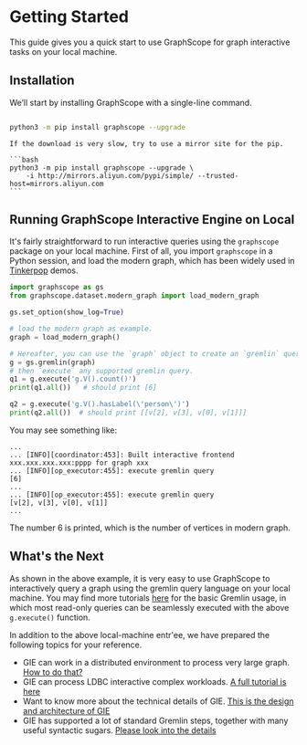 # Getting Started

This guide gives you a quick start to use GraphScope for graph interactive tasks on your local machine.

## Installation

We’ll start by installing GraphScope with a single-line command.

```bash

python3 -m pip install graphscope --upgrade

```

````{tip}
If the download is very slow, try to use a mirror site for the pip.

```bash
python3 -m pip install graphscope --upgrade \
    -i http://mirrors.aliyun.com/pypi/simple/ --trusted-host=mirrors.aliyun.com
```
````


## Running GraphScope Interactive Engine on Local

It's fairly straightforward to run interactive queries using the `graphscope` package on
your local machine. First of all, you import `graphscope` in a Python session, and load
the modern graph, which has been widely used in [Tinkerpop](https://tinkerpop.apache.org/docs/3.6.2/tutorials/getting-started/) demos.


```python
import graphscope as gs
from graphscope.dataset.modern_graph import load_modern_graph

gs.set_option(show_log=True)

# load the modern graph as example.
graph = load_modern_graph()

# Hereafter, you can use the `graph` object to create an `gremlin` query session
g = gs.gremlin(graph)
# then `execute` any supported gremlin query.
q1 = g.execute('g.V().count()')
print(q1.all())   # should print [6]

q2 = g.execute('g.V().hasLabel(\'person\')')
print(q2.all())  # should print [[v[2], v[3], v[0], v[1]]]
```

You may see something like:
```Shell
...
... [INFO][coordinator:453]: Built interactive frontend xxx.xxx.xxx.xxx:pppp for graph xxx
... [INFO][op_executor:455]: execute gremlin query
[6]
...
... [INFO][op_executor:455]: execute gremlin query
[v[2], v[3], v[0], v[1]]
...
```

The number 6 is printed, which is the number of vertices in modern graph.


## What's the Next
As shown in the above example, it is very easy to use GraphScope to interactively query a graph using the gremlin query language on your local machine. You may find more tutorials [here](https://tinkerpop.apache.org/docs/current/tutorials/getting-started/) for the basic Gremlin usage, in which most read-only queries can be seamlessly executed with the above `g.execute()` function.

In addition to the above local-machine entr\'ee, we have prepared the following topics for your reference.

- GIE can work in a distributed environment to process very large graph. [How to do that?](./deployment)
- GIE can process LDBC interactive complex workloads. [A full tutorial is here](./ldbc_tutorial)
- Want to know more about the technical details of GIE. [This is the design and architecture of GIE](./design_of_gie)
- GIE has supported a lot of standard Gremlin steps, together with many useful syntactic sugars. [Please look into the details](./supported_gremlin_steps)

